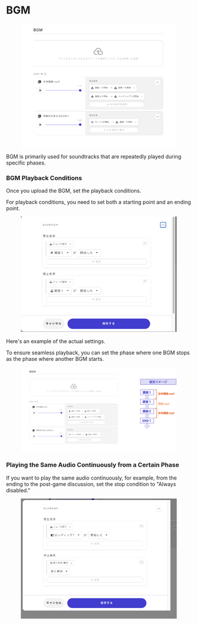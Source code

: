 # BGM

<figure><img src="../../.gitbook/assets/スクリーンショット 2024-02-20 19.48.50.png" alt=""><figcaption></figcaption></figure>

BGM is primarily used for soundtracks that are repeatedly played during specific phases.

### BGM Playback Conditions

Once you upload the BGM, set the playback conditions.

For playback conditions, you need to set both a starting point and an ending point.

<figure><img src="../../.gitbook/assets/スクリーンショット 2024-02-20 19.52.19.png" alt=""><figcaption></figcaption></figure>

Here's an example of the actual settings.

To ensure seamless playback, you can set the phase where one BGM stops as the phase where another BGM starts.

<figure><img src="../../.gitbook/assets/image (106).png" alt=""><figcaption></figcaption></figure>

### Playing the Same Audio Continuously from a Certain Phase

If you want to play the same audio continuously, for example, from the ending to the post-game discussion, set the stop condition to "Always disabled."

<figure><img src="../../.gitbook/assets/スクリーンショット 2024-02-20 19.54.20.png" alt=""><figcaption></figcaption></figure>
